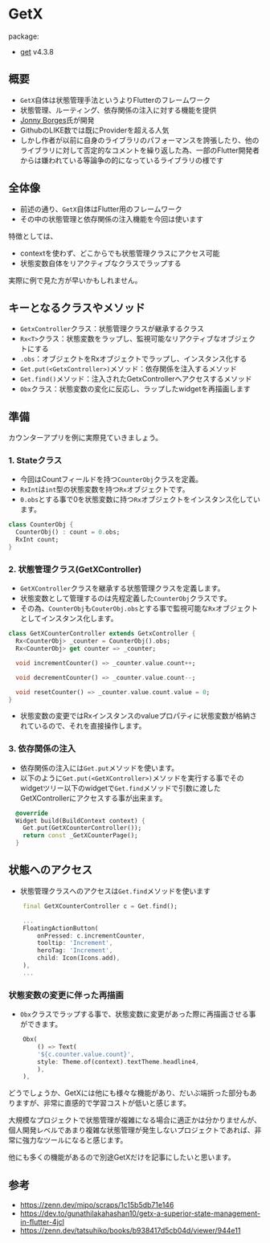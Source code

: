 # GetX

package: 
- [get](https://pub.dev/packages/get) v4.3.8

## 概要
- `GetX`自体は状態管理手法というよりFlutterのフレームワーク
- 状態管理、ルーティング、依存関係の注入に対する機能を提供
- [Jonny Borges](https://github.com/jonataslaw)氏が開発
- GithubのLIKE数では既にProviderを超える人気
- しかし作者が以前に自身のライブラリのパフォーマンスを誇張したり、他のライブラリに対して否定的なコメントを繰り返した為、一部のFlutter開発者からは嫌われている等論争の的になっているライブラリの様です
## 全体像
-  前述の通り、`GetX`自体はFlutter用のフレームワーク
-  その中の状態管理と依存関係の注入機能を今回は使います

特徴としては、
   -  contextを使わず、どこからでも状態管理クラスにアクセス可能
   -  状態変数自体をリアクティブなクラスでラップする

実際に例で見た方が早いかもしれません。
## キーとなるクラスやメソッド
- `GetxController`クラス：状態管理クラスが継承するクラス
- `Rx<T>`クラス：状態変数をラップし、監視可能なリアクティブなオブジェクトにする
- `.obs`：オブジェクトをRxオブジェクトでラップし、インスタンス化する
- `Get.put(<GetxController>)`メソッド：依存関係を注入するメソッド
- `Get.find()`メソッド：注入されたGetxControllerへアクセスするメソッド
- `Obx`クラス：状態変数の変化に反応し、ラップしたwidgetを再描画します
## 準備
カウンターアプリを例に実際見ていきましょう。
### 1. Stateクラス
- 今回はCountフィールドを持つ`CounterObj`クラスを定義。
- `RxInt`は`int`型の状態変数を持つ`Rx`オブジェクトです。
- `0.obs`とする事で0を状態変数に持つ`Rx`オブジェクトをインスタンス化しています。
```dart
class CounterObj {
  CounterObj() : count = 0.obs;
  RxInt count;
}
```

### 2. 状態管理クラス(GetXController)
- `GetXController`クラスを継承する状態管理クラスを定義します。
- 状態変数として管理するのは先程定義した`CounterObj`クラスです。
- その為、`CounterObj`も`CouterObj.obs`とする事で監視可能な`Rx`オブジェクトとしてインスタンス化します。

```dart
class GetXCounterController extends GetxController {
  Rx<CounterObj> _counter = CounterObj().obs;
  Rx<CounterObj> get counter => _counter;

  void incrementCounter() => _counter.value.count++;

  void decrementCounter() => _counter.value.count--;

  void resetCounter() => _counter.value.count.value = 0;
}
```
- 状態変数の変更ではRxインスタンスのvalueプロパティに状態変数が格納されているので、それを直接操作します。

### 3. 依存関係の注入
- 依存関係の注入には`Get.put`メソッドを使います。
- 以下のように`Get.put(<GetXController>)`メソッドを実行する事でそのwidgetツリー以下のwidgetで`Get.find`メソッドで引数に渡したGetXControllerにアクセスする事が出来ます。
```dart
  @override
  Widget build(BuildContext context) {
    Get.put(GetXCounterController());
    return const _GetXCounterPage();
  }
```
## 状態へのアクセス
- 状態管理クラスへのアクセスは`Get.find`メソッドを使います

```dart
    final GetXCounterController c = Get.find();

    ...
    FloatingActionButton(
        onPressed: c.incrementCounter,
        tooltip: 'Increment',
        heroTag: 'Increment',
        child: Icon(Icons.add),
    ),
    ...
```

### 状態変数の変更に伴った再描画
- `Obx`クラスでラップする事で、状態変数に変更があった際に再描画させる事ができます。

```dart
    Obx(
        () => Text(
        '${c.counter.value.count}',
        style: Theme.of(context).textTheme.headline4,
        ),
    ),
```

どうでしょうか、GetXには他にも様々な機能があり、だいぶ端折った部分もありますが、非常に直感的で学習コストが低いと感じます。

大規模なプロジェクトで状態管理が複雑になる場合に適正かは分かりませんが、個人開発レベルであまり複雑な状態管理が発生しないプロジェクトであれば、非常に強力なツールになると感じます。

他にも多くの機能があるので別途GetXだけを記事にしたいと思います。
## 参考
- https://zenn.dev/mipo/scraps/1c15b5db71e146
- https://dev.to/gunathilakahashan10/getx-a-superior-state-management-in-flutter-4jcl
- https://zenn.dev/tatsuhiko/books/b938417d5cb04d/viewer/944e11
